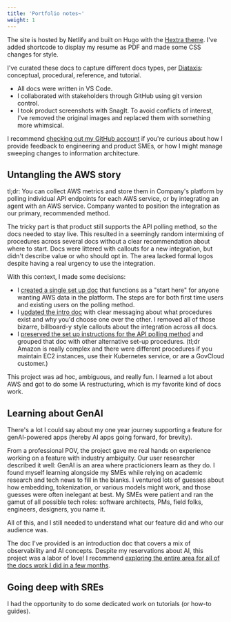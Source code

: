 ```yaml
---
title: 'Portfolio notes~'
weight: 1
---
```


The site is hosted by Netlify and built on Hugo with the [Hextra theme](https://imfing.github.io/hextra/docs/). I've added shortcode to display my resume as PDF and made some CSS changes for style.  

I've curated these docs to capture different docs types, per [Diataxis](https://diataxis.fr/map/): conceptual, procedural, reference, and tutorial. 

* All docs were written in VS Code.
* I collaborated with stakeholders through GitHub using git version control.
* I took product screenshots with SnagIt. To avoid conflicts of interest, I've removed the original images and replaced them with something more whimsical.

I recommend [checking out my GitHub account](https://github.com/akristen) if you're curious about how I provide feedback to engineering and product SMEs, or how I might manage sweeping changes to information architecture.

## Untangling the AWS story

tl;dr: You can collect AWS metrics and store them in Company's platform by polling individual API endpoints for each AWS service, or by integrating an agent with an AWS service. Company wanted to position the integration as our primary, recommended method. 

The tricky part is that product still supports the API polling method, so the docs needed to stay live. This resulted in a seemingly random intermixing of procedures across several docs without a clear recommendation about where to start. Docs were littered with callouts for a new integration, but didn't describe value or who should opt in. The area lacked formal logos despite having a real urgency to use the integration.

With this context, I made some decisions:

* I [created a single set up doc](https://docs.newrelic.com/install/aws-cloudwatch/) that functions as a "start here" for anyone wanting AWS data in the platform. The steps are for both first time users and existing users on the polling method. 
* I [updated the intro doc](https://docs.newrelic.com/docs/infrastructure/amazon-integrations/get-started/introduction-aws-integrations/) with clear messaging about what procedures exist and why you'd choose one over the other. I removed all of those bizarre, billboard-y style callouts about the integration across all docs. 
* I [preserved the set up instructions for the API polling method](https://docs.newrelic.com/docs/infrastructure/amazon-integrations/connect/set-up-aws-api-polling/) and grouped that doc with other alternative set-up procedures. (tl;dr Amazon is really complex and there were different procedures if you maintain EC2 instances, use their Kubernetes service, or are a GovCloud customer.)

This project was ad hoc, ambiguous, and really fun. I learned a lot about AWS and got to do some IA restructuring, which is my favorite kind of docs work.

## Learning about GenAI 

There's a lot I could say about my one year journey supporting a feature for genAI-powered apps (hereby AI apps going forward, for brevity).

From a professional POV, the project gave me real hands on experience working on a feature with industry ambiguity. Our user researcher described it well: GenAI is an area where practicioners learn as they do. I found myself learning alongside my SMEs while relying on academic research and tech news to fill in the blanks. I ventured lots of guesses about how embedding, tokenization, or various models might work, and those guesses were often inelegant at best. My SMEs were patient and ran the gamut of all possible tech roles: software architects, PMs, field folks, engineers, designers, you name it.

All of this, and I still needed to understand what our feature did and who our audience was.

The doc I've provided is an introduction doc that covers a mix of observability and AI concepts. Despite my reservations about AI, this project was a labor of love! I recommend [exploring the entire area for all of the docs work I did in a few months](https://docs.newrelic.com/docs/ai-monitoring/intro-to-ai-monitoring/).

## Going deep with SREs

I had the opportunity to do some dedicated work on tutorials (or how-to guides).